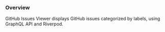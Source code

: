 ### Overview
GitHub Issues Viewer displays GitHub issues categorized by labels, using GraphQL API and Riverpod.
